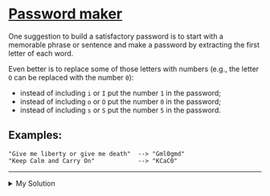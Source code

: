 # [Password maker](https://www.codewars.com/kata/5637b03c6be7e01d99000046)

One suggestion to build a satisfactory password is to start with a memorable phrase or sentence and make a password by
extracting the first letter of each word.

Even better is to replace some of those letters with numbers (e.g., the letter `O` can be replaced with the number `0`):

- instead of including `i` or `I` put the number `1` in the password;
- instead of including `o` or `O` put the number `0` in the password;
- instead of including `s` or `S` put the number `5` in the password.

## Examples:

    "Give me liberty or give me death"  --> "Gml0gmd"
    "Keep Calm and Carry On"            --> "KCaC0"

---

<details><summary>My Solution</summary>

```js
function makePassword(phrase) {
  return phrase
    .split(" ")
    .map((v) => v[0])
    .join("")
    .replace(/i/gi, "1")
    .replace(/o/gi, "0")
    .replace(/s/gi, "5");
}
```

</details>
